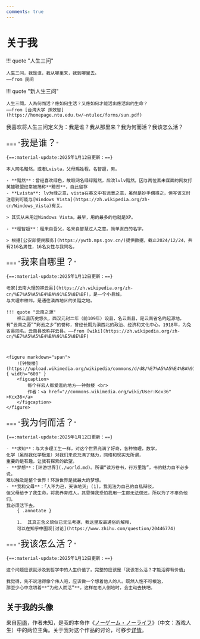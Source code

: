 ```yaml
---
comments: true
---
```

# 关于我

!!! quote "人生三问"

    人生三问，我是谁，我从哪里来，我到哪里去。
    ——from 民间
    
!!! quote "新人生三问"

    人生三問，人為何而活？應如何生活？又應如何才能活出應活出的生命？
    ——from [台湾大学 孫效智](https://homepage.ntu.edu.tw/~ntulec/forms/sun.pdf)

我喜欢将人生三问定义为：我是谁？我从那里来？我为何而活？我该怎么活？

===  "<font size="5">我是谁？</font>"

    {==:material-update:2025年1月12日更新：==}

    本人网名黯然，或者Lvista，父母赐姓程，名智超，男。

    - **黯然**：曾经喜欢绿色，故取网名绿绿黯然，后改lvlv黯然。因与两位素未谋面的网友打英雄联盟经常被简称**黯然**，自此留存
    - **Lvista**: lv为绿之意，vista在英文中有远景之意，虽然是妙手偶得之，但写该文时注意到可能与[Windows Vista](https://zh.wikipedia.org/zh-cn/Windows_Vista)有关。

    > 其实从未用过Windows Vista，最早，用的最多的也就是XP。

    - **程智超**：程来自吾父，名来自智慧过人之意。简单直白的名字。

    > 根据[公安部便民服务](https://ywtb.mps.gov.cn/)提供数据，截止2024/12/24，共有216名男性，16名女性与我同名。

===  "<font size="5">我来自哪里？</font>"

    {==:material-update:2025年1月12日更新：==}
    
    老家[云南大理的祥云县](https://zh.wikipedia.org/zh-cn/%E7%A5%A5%E4%BA%91%E5%8E%BF)，是一个小县城，
    与大理市相邻，是通往滇西地区的关隘之地。

    !!! quote "云南之源"
        祥云县历史悠久，西汉元封二年（前109年）设县，名云南县，是云南省名的起源地，有“云南之源”“彩云之乡”的誉称，曾经长期为滇西北的政治、经济和文化中心。1918年，为免省县同名，云南县改称祥云县。——from [wiki](https://zh.wikipedia.org/zh-cn/%E7%A5%A5%E4%BA%91%E5%8E%BF)

    

    <figure markdown="span">
        ![钟鼓楼](https://upload.wikimedia.org/wikipedia/commons/d/d8/%E7%A5%A5%E4%BA%91%E5%8E%BF%E9%92%9F%E9%BC%93%E6%A5%BC_4_%28cropped%29.jpg){ width="600" }
        <figcaption> 
            每个祥云人都爱逛的地方——钟鼓楼 <br>
            作者：<a href="//commons.wikimedia.org/wiki/User:Kcx36" >Kcx36</a>
        </figcaption>
    </figure>

===  "<font size="5">我为何而活？</font>"

    {==:material-update:2025年1月12日更新：==}
    
    - **求知**：与大多理工生一样，对这个世界充满了好奇，各种物理，数学，
    化学（虽然我化学极差）对我们来说充满了魅力，网络和现实无所谓，
    重要的是有趣，让我有探索的欲望。
    - **梦想**：[环游世界](./world.md)。所谓“读万卷书，行万里路”，书的魅力自不必多说，
    难以触及是整个世界！环游世界是我最大的梦想。
    - **我和父母**：「人不为己，天诛地灭」(1)，我无法为自己的自私辩驳，
    但父母给予了我生命，将我养育成人，其恩情我恐怕我用一生都无法偿还，所以为了不辜负他们，
    我必须活下去。
        { .annotate }

        1.  其真正含义貌似已无法考据，我这里取最通俗的解释，
        可以在知乎中围观[讨论](https://www.zhihu.com/question/20446774)

===  "<font size="5">我该怎么活？</font>"

    {==:material-update:2025年1月12日更新：==}

    这个问题应该就涉及到哲学中的人生价值了。完整的应该是「我该怎么活？才能活得有价值」

    我觉得，先不说活得像个伟人吧，应该做一个想着他人的人。既然人性不可根治，
    那至少心中念叨着**“为他人而活”**，这样在老人倒地时，会主动去扶吧。

## 关于我的头像

来自[网络](https://w7.pngwing.com/pngs/507/601/png-transparent-no-game-no-life-anime-chibi-manga-fan-art-anime-fictional-character-cartoon-magenta.png)，作者未知，是我的本命作《[ノーゲーム・ノーライフ](https://ja.wikipedia.org/wiki/ノーゲーム・ノーライフ)》（中文：游戏人生）中的两位主角。关于我对这个作品的讨论，可移步[详情](./anime_ngnl.md)。
